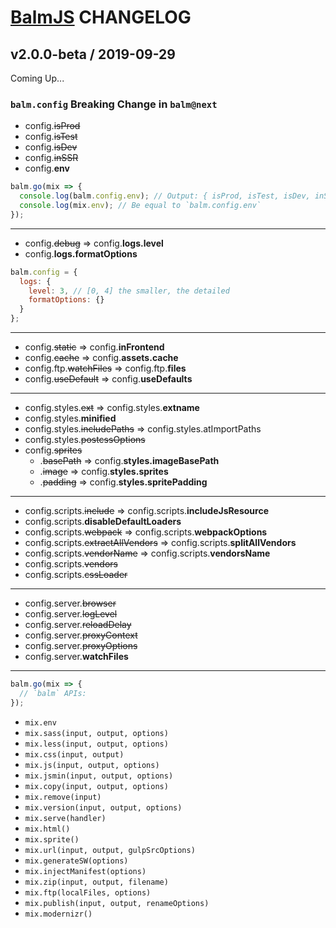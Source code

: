 # [BalmJS](https://balmjs.com/) CHANGELOG

## v2.0.0-beta / 2019-09-29

Coming Up...

### `balm.config` Breaking Change in `balm@next`

- config.<del>isProd</del>
- config.<del>isTest</del>
- config.<del>isDev</del>
- config.<del>inSSR</del>
- config.**env**

```js
balm.go(mix => {
  console.log(balm.config.env); // Output: { isProd, isTest, isDev, inSSR }
  console.log(mix.env); // Be equal to `balm.config.env`
});
```

---

- config.<del>debug</del> => config.**logs.level**
- config.**logs.formatOptions**

```js
balm.config = {
  logs: {
    level: 3, // [0, 4] the smaller, the detailed
    formatOptions: {}
  }
};
```

---

- config.<del>static</del> => config.**inFrontend**
- config.<del>cache</del> => config.**assets.cache**
- config.ftp.<del>watchFiles</del> => config.ftp.**files**
- config.<del>useDefault</del> => config.**useDefaults**

---

- config.styles.<del>ext</del> => config.styles.**extname**
- config.styles.**minified**
- config.styles.<del>includePaths</del> => config.styles.atImportPaths
- config.styles.<del>postcssOptions</del>
- config.<del>sprites</del>
  - .<del>basePath</del> => config.**styles.imageBasePath**
  - .<del>image</del> => config.**styles.sprites**
  - .<del>padding</del> => config.**styles.spritePadding**

---

- config.scripts.<del>include</del> => config.scripts.**includeJsResource**
- config.scripts.**disableDefaultLoaders**
- config.scripts.<del>webpack</del> => config.scripts.**webpackOptions**
- config.scripts.<del>extractAllVendors</del> => config.scripts.**splitAllVendors**
- config.scripts.<del>vendorName</del> => config.scripts.**vendorsName**
- config.scripts.<del>vendors</del>
- config.scripts.<del>cssLoader</del>

---

- config.server.<del>browser</del>
- config.server.<del>logLevel</del>
- config.server.<del>reloadDelay</del>
- config.server.<del>proxyContext</del>
- config.server.<del>proxyOptions</del>
- config.server.**watchFiles**

---

```js
balm.go(mix => {
  // `balm` APIs:
});
```

- `mix.env`
- `mix.sass(input, output, options)`
- `mix.less(input, output, options)`
- `mix.css(input, output)`
- `mix.js(input, output, options)`
- `mix.jsmin(input, output, options)`
- `mix.copy(input, output, options)`
- `mix.remove(input)`
- `mix.version(input, output, options)`
- `mix.serve(handler)`
- `mix.html()`
- `mix.sprite()`
- `mix.url(input, output, gulpSrcOptions)`
- `mix.generateSW(options)`
- `mix.injectManifest(options)`
- `mix.zip(input, output, filename)`
- `mix.ftp(localFiles, options)`
- `mix.publish(input, output, renameOptions)`
- `mix.modernizr()`
